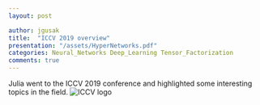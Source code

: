 ```yaml
---
layout: post

author: jgusak
title:  "ICCV 2019 overview"
presentation: "/assets/HyperNetworks.pdf"
categories: Neural_Networks Deep_Learning Tensor_Factorization
comments: true
---
```


Julia went to the ICCV 2019 conference and highlighted some interesting topics in the field.
![ICCV logo](http://iccv2019.thecvf.com/images/ICCV19logo_main.png)